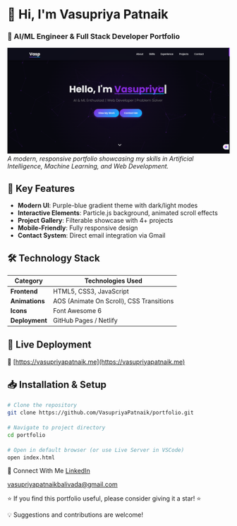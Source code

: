 # 👋 Hi, I'm Vasupriya Patnaik  
### 🚀 AI/ML Engineer & Full Stack Developer Portfolio  

![Portfolio Preview](./landing.png)  
*A modern, responsive portfolio showcasing my skills in Artificial Intelligence, Machine Learning, and Web Development.*

## 🌟 Key Features  
- **Modern UI**: Purple-blue gradient theme with dark/light modes  
- **Interactive Elements**: Particle.js background, animated scroll effects  
- **Project Gallery**: Filterable showcase with 4+ projects  
- **Mobile-Friendly**: Fully responsive design  
- **Contact System**: Direct email integration via Gmail  

## 🛠️ Technology Stack  
| Category       | Technologies Used                     |
|----------------|---------------------------------------|
| **Frontend**   | HTML5, CSS3, JavaScript               |
| **Animations** | AOS (Animate On Scroll), CSS Transitions |
| **Icons**      | Font Awesome 6                        |
| **Deployment** | GitHub Pages / Netlify                |

## 🚀 Live Deployment  
🔗 [https://vasupriyapatnaik.me](https://vasupriyapatnaik.me) 

## 📥 Installation & Setup  
```bash
# Clone the repository
git clone https://github.com/VasupriyaPatnaik/portfolio.git

# Navigate to project directory
cd portfolio

# Open in default browser (or use Live Server in VSCode)
open index.html
```

🤝 Connect With Me
[LinkedIn](https://www.linkedin.com/in/vasupriya-patnaik)

[vasupriyapatnaikbalivada@gmail.com](vasupriyapatnaikbalivada@gmail.com)

⭐ If you find this portfolio useful, please consider giving it a star! ⭐

💡 Suggestions and contributions are welcome!
